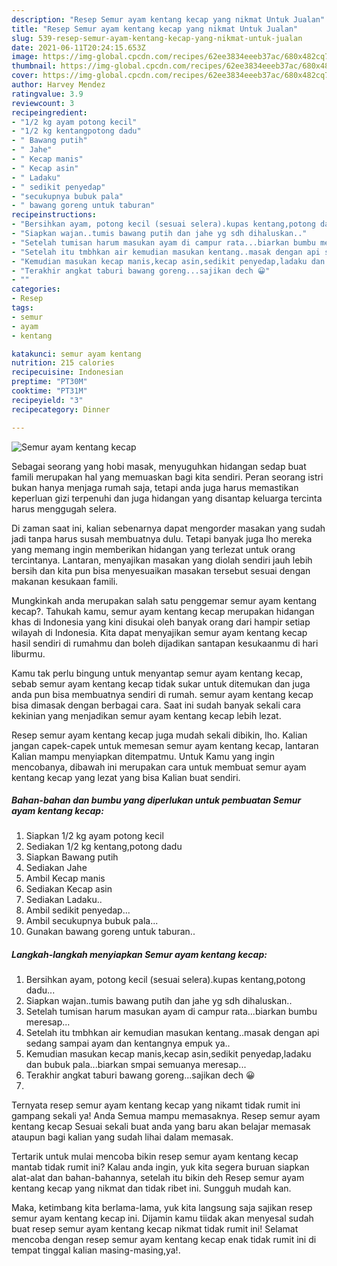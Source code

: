 ```yaml
---
description: "Resep Semur ayam kentang kecap yang nikmat Untuk Jualan"
title: "Resep Semur ayam kentang kecap yang nikmat Untuk Jualan"
slug: 539-resep-semur-ayam-kentang-kecap-yang-nikmat-untuk-jualan
date: 2021-06-11T20:24:15.653Z
image: https://img-global.cpcdn.com/recipes/62ee3834eeeb37ac/680x482cq70/semur-ayam-kentang-kecap-foto-resep-utama.jpg
thumbnail: https://img-global.cpcdn.com/recipes/62ee3834eeeb37ac/680x482cq70/semur-ayam-kentang-kecap-foto-resep-utama.jpg
cover: https://img-global.cpcdn.com/recipes/62ee3834eeeb37ac/680x482cq70/semur-ayam-kentang-kecap-foto-resep-utama.jpg
author: Harvey Mendez
ratingvalue: 3.9
reviewcount: 3
recipeingredient:
- "1/2 kg ayam potong kecil"
- "1/2 kg kentangpotong dadu"
- " Bawang putih"
- " Jahe"
- " Kecap manis"
- " Kecap asin"
- " Ladaku"
- " sedikit penyedap"
- "secukupnya bubuk pala"
- " bawang goreng untuk taburan"
recipeinstructions:
- "Bersihkan ayam, potong kecil (sesuai selera).kupas kentang,potong dadu..."
- "Siapkan wajan..tumis bawang putih dan jahe yg sdh dihaluskan.."
- "Setelah tumisan harum masukan ayam di campur rata...biarkan bumbu meresap..."
- "Setelah itu tmbhkan air kemudian masukan kentang..masak dengan api sedang sampai ayam dan kentangnya empuk ya.."
- "Kemudian masukan kecap manis,kecap asin,sedikit penyedap,ladaku dan bubuk pala...biarkan smpai semuanya meresap..."
- "Terakhir angkat taburi bawang goreng...sajikan dech 😀"
- ""
categories:
- Resep
tags:
- semur
- ayam
- kentang

katakunci: semur ayam kentang 
nutrition: 215 calories
recipecuisine: Indonesian
preptime: "PT30M"
cooktime: "PT31M"
recipeyield: "3"
recipecategory: Dinner

---
```



![Semur ayam kentang kecap](https://img-global.cpcdn.com/recipes/62ee3834eeeb37ac/680x482cq70/semur-ayam-kentang-kecap-foto-resep-utama.jpg)

Sebagai seorang yang hobi masak, menyuguhkan hidangan sedap buat famili merupakan hal yang memuaskan bagi kita sendiri. Peran seorang istri bukan hanya menjaga rumah saja, tetapi anda juga harus memastikan keperluan gizi terpenuhi dan juga hidangan yang disantap keluarga tercinta harus menggugah selera.

Di zaman  saat ini, kalian sebenarnya dapat mengorder masakan yang sudah jadi tanpa harus susah membuatnya dulu. Tetapi banyak juga lho mereka yang memang ingin memberikan hidangan yang terlezat untuk orang tercintanya. Lantaran, menyajikan masakan yang diolah sendiri jauh lebih bersih dan kita pun bisa menyesuaikan masakan tersebut sesuai dengan makanan kesukaan famili. 



Mungkinkah anda merupakan salah satu penggemar semur ayam kentang kecap?. Tahukah kamu, semur ayam kentang kecap merupakan hidangan khas di Indonesia yang kini disukai oleh banyak orang dari hampir setiap wilayah di Indonesia. Kita dapat menyajikan semur ayam kentang kecap hasil sendiri di rumahmu dan boleh dijadikan santapan kesukaanmu di hari liburmu.

Kamu tak perlu bingung untuk menyantap semur ayam kentang kecap, sebab semur ayam kentang kecap tidak sukar untuk ditemukan dan juga anda pun bisa membuatnya sendiri di rumah. semur ayam kentang kecap bisa dimasak dengan berbagai cara. Saat ini sudah banyak sekali cara kekinian yang menjadikan semur ayam kentang kecap lebih lezat.

Resep semur ayam kentang kecap juga mudah sekali dibikin, lho. Kalian jangan capek-capek untuk memesan semur ayam kentang kecap, lantaran Kalian mampu menyiapkan ditempatmu. Untuk Kamu yang ingin mencobanya, dibawah ini merupakan cara untuk membuat semur ayam kentang kecap yang lezat yang bisa Kalian buat sendiri.

<!--inarticleads1-->

##### Bahan-bahan dan bumbu yang diperlukan untuk pembuatan Semur ayam kentang kecap:

1. Siapkan 1/2 kg ayam potong kecil
1. Sediakan 1/2 kg kentang,potong dadu
1. Siapkan  Bawang putih
1. Sediakan  Jahe
1. Ambil  Kecap manis
1. Sediakan  Kecap asin
1. Sediakan  Ladaku..
1. Ambil  sedikit penyedap...
1. Ambil secukupnya bubuk pala...
1. Gunakan  bawang goreng untuk taburan..




<!--inarticleads2-->

##### Langkah-langkah menyiapkan Semur ayam kentang kecap:

1. Bersihkan ayam, potong kecil (sesuai selera).kupas kentang,potong dadu...
1. Siapkan wajan..tumis bawang putih dan jahe yg sdh dihaluskan..
1. Setelah tumisan harum masukan ayam di campur rata...biarkan bumbu meresap...
1. Setelah itu tmbhkan air kemudian masukan kentang..masak dengan api sedang sampai ayam dan kentangnya empuk ya..
1. Kemudian masukan kecap manis,kecap asin,sedikit penyedap,ladaku dan bubuk pala...biarkan smpai semuanya meresap...
1. Terakhir angkat taburi bawang goreng...sajikan dech 😀
1. 




Ternyata resep semur ayam kentang kecap yang nikamt tidak rumit ini gampang sekali ya! Anda Semua mampu memasaknya. Resep semur ayam kentang kecap Sesuai sekali buat anda yang baru akan belajar memasak ataupun bagi kalian yang sudah lihai dalam memasak.

Tertarik untuk mulai mencoba bikin resep semur ayam kentang kecap mantab tidak rumit ini? Kalau anda ingin, yuk kita segera buruan siapkan alat-alat dan bahan-bahannya, setelah itu bikin deh Resep semur ayam kentang kecap yang nikmat dan tidak ribet ini. Sungguh mudah kan. 

Maka, ketimbang kita berlama-lama, yuk kita langsung saja sajikan resep semur ayam kentang kecap ini. Dijamin kamu tiidak akan menyesal sudah buat resep semur ayam kentang kecap nikmat tidak rumit ini! Selamat mencoba dengan resep semur ayam kentang kecap enak tidak rumit ini di tempat tinggal kalian masing-masing,ya!.

